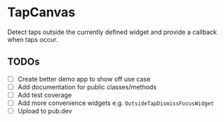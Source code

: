 # TapCanvas

Detect taps outside the currently defined widget and provide a callback when taps occur.

## TODOs

- [ ] Create better demo app to show off use case
- [ ] Add documentation for public classes/methods
- [ ] Add test coverage
- [ ] Add more convenience widgets e.g. `OutsideTapDismissFocusWidget`
- [ ] Upload to pub.dev
